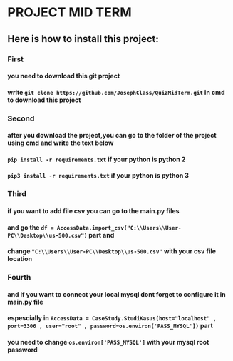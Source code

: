 # PROJECT MID TERM

## Here is how to install this project:

### First

#### you need to download this git project 
#### write `git clone https://github.com/JosephClass/QuizMidTerm.git` in cmd to download this project

### Second
#### after you download the project,you can go to the folder of the project using cmd and write the text below
#### `pip install -r requirements.txt` if your python is python 2
#### `pip3 install -r requirements.txt` if your python is python 3

### Third
#### if you want to add file csv you can go to the main.py files
#### and go the `df = AccessData.import_csv("C:\\Users\\User-PC\\Desktop\\us-500.csv")` part and
#### change `"C:\\Users\\User-PC\\Desktop\\us-500.csv"` with your csv file location

### Fourth
#### and if you want to connect your local mysql dont forget to configure it in main.py file
#### espescially in `AccessData = CaseStudy.StudiKasus(host="localhost" , port=3306 , user="root" , password=os.environ['PASS_MYSQL'])` part
#### you need to change `os.environ['PASS_MYSQL']` with your mysql root password